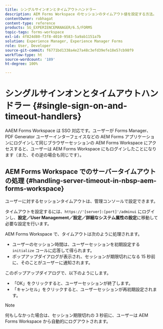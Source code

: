 ```yaml
---
title: シングルサインオンとタイムアウトハンドラー
description: AEM Forms Workspace のセッションのタイムアウト値を設定する方法。
contentOwner: robhagat
content-type: reference
products: SG_EXPERIENCEMANAGER/6.5/FORMS
topic-tags: forms-workspace
exl-id: 4f824d80-f3f8-4010-9583-5a9ab1151a7b
solution: Experience Manager, Experience Manager Forms
role: User, Developer
source-git-commit: f6771bd1338a4e27a48c3efd39efe18e57cb98f9
workflow-type: ht
source-wordcount: '189'
ht-degree: 100%

---
```


# シングルサインオンとタイムアウトハンドラー {#single-sign-on-and-timeout-handlers}

AAEM Forms Workspace は SSO 対応です。ユーザーが Forms Manager、PDF Generator ユーザーインターフェイスなどの AEM Forms アプリケーションにログインして同じブラウザーセッションの AEM Forms Workspace にアクセスすると、ユーザーは AEM Forms Workspace にもログインしたことになります（また、その逆の場合も同じです）。

## AEM Forms Workspace でのサーバータイムアウトの処理 {#handling-server-timeout-in-nbsp-aem-forms-workspace}

ユーザーに対するセッションタイムアウトは、管理コンソールで設定できます。

タイムアウトを設定するには、`https://'[server]:[port]'/adminui` にログインし、**設定／User Management／設定／詳細なシステム属性の設定**&#x200B;に移動して必要な設定を行います。

AEM Forms Workspace で、タイムアウトは次のように処理されます。

* ユーザーのセッション時間は、ユーザーセッションを初期設定する `initialize` コールに応答して得られます。
* ポップアップダイアログが表示され、セッションが期限切れになる 15 秒前に、そのことがユーザーに通知されます。

このポップアップダイアログで、以下のようにします。

* 「OK」をクリックすると、ユーザーセッションが終了します。
* 「キャンセル」をクリックすると、ユーザーセッションが再初期設定されます。

>[!NOTE]
>
>何もしなかった場合は、セッション期限切れの 3 秒前に、ユーザーは AEM Forms Workspace から自動的にログアウトされます。
